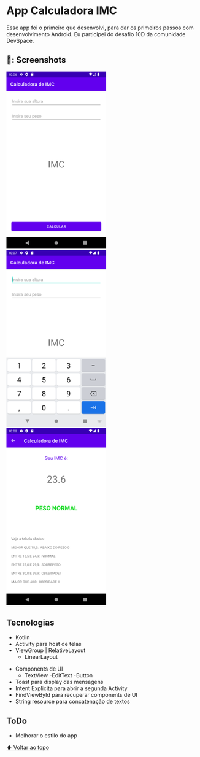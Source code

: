 # App Calculadora IMC
Esse app foi o primeiro que desenvolvi, para dar os primeiros passos com desenvolvimento Android. Eu participei do desafio 10D da comunidade DevSpace.

## 📸: Screenshots
<img src="/images/Screenshot_20230120_190649.png" width="260">&emsp;<img src="/images/Screenshot_20230120_190719.png" width="260">&emsp;<img src="/images/Screenshot_20230120_190854.png" width="260">

## Tecnologias
* Kotlin
* Activity para host de telas
* ViewGroup
  | RelativeLayout
    - LinearLayout
- Components de UI
  - TextView
  -EditText
  -Button
- Toast para display das mensagens
- Intent Explicita para abrir a segunda Activity
- FindViewById para recuperar components de UI
- String resource para concatenação de textos

## ToDo
- Melhorar o estilo do app
  
[⬆ Voltar ao topo](#imc-project)<br>
